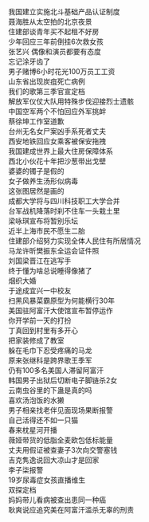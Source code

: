 我国建立实施北斗基础产品认证制度  
聂海胜从太空拍的北京夜景  
住建部谈青年买不起租不好房  
少年回应三年前倒挂6次救女孩  
张艺兴 偶像和演员都要有态度  
忘记涂牙齿了  
男子赌博6小时花光100万员工工资  
山东省出现炭疽死亡病例  
我们的歌第三季官宣定档  
解放军仪仗大队用特殊步伐迎接烈士遗骸  
中国空军两个不怕回应外军挑衅  
蔡徐坤工作室道歉  
台州无名女尸案凶手系死者丈夫  
西安地铁回应女乘客被保安拖拽  
我国建成世界上最大住房保障体系  
西北小伙花十年把沙葱带出戈壁  
婆婆的镯子是假的  
女子做养生汤形似病毒  
这张图居然是画的  
成都大学将与四川科技职工大学合并  
台军战机降落时刹不住车一头栽土里  
梁咏琪宣布将暂别乐坛  
近半上海市民不愿生二胎  
住建部介绍努力实现全体人民住有所居情况  
马龙许昕樊振东全运会证件照  
刘国梁晋江在逃写手  
终于懂为啥总说睡得像猪了  
烟织大婚  
于途成宜兴一中校友  
扫黑风暴菜霸原型为何能横行30年  
美国驻阿富汗大使馆宣布暂停运作  
你开学前一天的打扮  
丁真回到村里有多开心  
把家装修成了教室  
躲在毛巾下忍受疼痛的马龙  
原来张继科是跨界歌王季军  
仍有100多名美国人滞留阿富汗  
韩国男子出狱后切断电子脚链杀2女  
云南虫谷里的下蛊是真的吗  
喜欢汤泡饭的水獭  
男子相亲找老伴见面现场果断报警  
自己活得还不如一只猫  
春来枕星河开播  
薇娅带货的低脂全麦欧包低标能量  
丈夫用假证被查妻子3次向交警塞钱  
吉克隽逸说回大凉山才是回家  
李子柒报警  
19岁尿毒症女孩直播维生  
双探定档  
妈妈带儿看病被查出患同一种癌  
耿爽说应追究美在阿富汗滥杀无辜的刑责  
